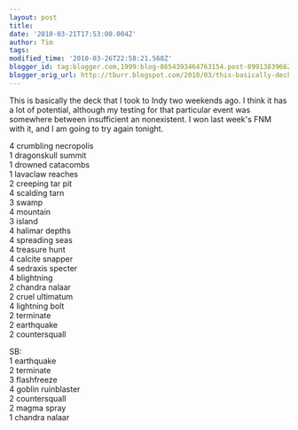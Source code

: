 ```yaml
---
layout: post
title: 
date: '2010-03-21T17:53:00.004Z'
author: Tim
tags: 
modified_time: '2010-03-26T22:58:21.568Z'
blogger_id: tag:blogger.com,1999:blog-8654393464763154.post-899138396621808323
blogger_orig_url: http://tburr.blogspot.com/2010/03/this-basically-deck-that-i-took-to-indy.html
---
```


This is basically the deck that I took to Indy two weekends ago. I think it has a lot of potential, although my testing for that particular event was somewhere between insufficient an nonexistent. I won last week's FNM with it, and I am going to try again tonight.

4 crumbling necropolis  
1 dragonskull summit  
1 drowned catacombs  
1 lavaclaw reaches  
2 creeping tar pit  
4 scalding tarn  
3 swamp  
4 mountain  
3 island  
4 halimar depths  
4 spreading seas  
4 treasure hunt  
4 calcite snapper  
4 sedraxis specter  
4 blightning  
2 chandra nalaar  
2 cruel ultimatum  
4 lightning bolt  
2 terminate  
2 earthquake  
2 countersquall  

SB:  
1 earthquake  
2 terminate  
3 flashfreeze  
4 goblin ruinblaster  
2 countersquall  
2 magma spray  
1 chandra nalaar  
